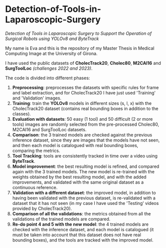 # Detection-of-Tools-in-Laparoscopic-Surgery
*Detection of Tools in Laparoscopic Surgery to Support the Operation of Surgical Robots using YOLOv8 and ByteTrack*


My name is Eva and this is the repository of my Master Thesis in Medical Computing Image at the University of Girona.

I have used the public datasets of **CholecTrack20**, **Cholec80**, **M2CAI16** and **SurgToolLoc** *(challenges 2022 and 2023)*.

The code is divided into different phases:
1. **Preprocessing**: preprocesses the datasets with specific rules for frame and label extraction, and for CholecTrack20 I have just used 'Training' and 'Validation' images. 
2. **Training**: train the **YOLOv8** models in different sizes (s, l, x) with the CholecTrack20 dataset (contains real bounding boxes in addition to the classes).
3. **Evaluation with datasets**: 50 easy (1 tool) and 50 difficult (2 or more tools) images are randomly selected from the pre-processed Cholec80, M2CAI16 and SurgToolLoc datasets.
4. **Comparison**: the 3 trained models are checked against the previous inference dataset, since they are images that the models have not seen, and then each model is catalogued with real bounding boxes, comparing the metrics.
5. **Tool Tracking**: tools are consistently tracked in time over a video using **ByteTrack**.
6. **Model improvement**: the best resulting model is refined, and compared again with the 3 trained models. The new model is re-trained with the weights obtained by the best resulting model, and with the added improvements, and validated with the same original dataset as a continuous reference.
7. **Validation with a different dataset**: the improved model, in addition to having been validated with the previous dataset, is re-validated with a dataset that it has not seen (in my case I have used the 'Testing' videos provided by CholecTrack20).
8. **Comparison of all the validations**: the metrics obtained from all the validations of the trained models are compared.
9. **Re-do point 4 and 5 with the new model**: the 4 trained models are checked with the inference dataset, and each model is catalogued (it must be taken into account that this dataset does not have real bounding boxes), and the tools are tracked with the improved model.